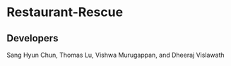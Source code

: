 # Restaurant-Rescue

## Developers
Sang Hyun Chun, Thomas Lu, Vishwa Murugappan, and Dheeraj Vislawath
